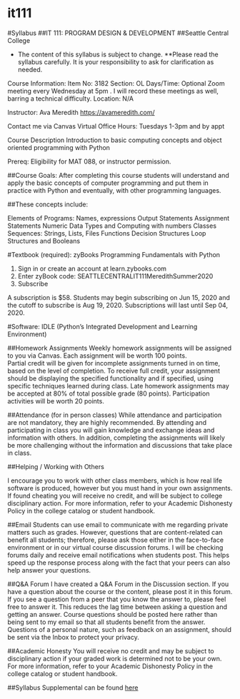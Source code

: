 # it111
#Syllabus
##IT 111: PROGRAM DESIGN & DEVELOPMENT
##Seattle Central College

* The content of this syllabus is subject to change.
**Please read the syllabus carefully.  It is your responsibility to ask for clarification as needed.


Course Information:
Item No: 3182
Section: OL
Days/Time:  Optional Zoom meeting every Wednesday at 5pm . I will record these meetings as well, barring a technical difficulty.
Location: N/A

Instructor:
Ava Meredith
https://avameredith.com/

Contact me via Canvas
Virtual Office Hours:  Tuesdays 1-3pm and by appt

Course Description
Introduction to basic computing concepts and object oriented programming with Python

Prereq: Eligibility for MAT 088, or instructor permission.
 
##Course Goals:
After completing this course students will understand and apply the basic concepts of computer programming and put them in practice with Python and eventually, with other programming languages. 

##These concepts include:

Elements of Programs: Names, expressions
Output Statements
Assignment Statements
Numeric Data Types and Computing with numbers
Classes
Sequences: Strings, Lists, Files
Functions
Decision Structures
Loop Structures and Booleans



#Textbook (required):
zyBooks Programming Fundamentals with Python
1. Sign in or create an account at learn.zybooks.com
2. Enter zyBook code: SEATTLECENTRALIT111MeredithSummer2020
3. Subscribe

A subscription is $58. Students may begin subscribing on Jun 15, 2020 and the cutoff to subscribe is Aug 19, 2020. Subscriptions will last until Sep 04, 2020.

#Software:
IDLE (Python’s Integrated Development and Learning Environment) 

##Homework Assignments
Weekly homework assignments will be assigned to you via Canvas. Each assignment will be worth 100 points.  
Partial credit will be given for incomplete assignments turned in on time, based on the level of completion.
To receive full credit, your assignment should be displaying the specified functionality and if specified, using specific techniques learned during class.
Late homework assignments may be accepted at 80% of total possible grade (80 points).
Participation activities will be worth 20 points.


##Attendance (for in person classes)
While attendance and participation are not mandatory, they are highly recommended.  By attending and participating in class you will gain knowledge and exchange ideas and information with others.  In addition, completing the assignments will likely be more challenging without the information and discussions that take place in class. 


 ##Helping / Working with Others

I encourage you to work with other class members, which is how real life software is produced, however but you must hand in your own assignments. If found cheating you will receive no credit, and will be subject to college disciplinary action. For more information, refer to your Academic Dishonesty Policy in the college catalog or student handbook.

##Email
Students can use email to communicate with me regarding private matters such as grades. However, questions that are content-related can benefit all students; therefore, please ask those either in the face-to-face environment or in our virtual course discussion forums. I will be checking forums daily and receive email notifications when students post. This helps speed up the response process along with the fact that your peers can also help answer your questions.
 
##Q&A Forum
I have created a Q&A Forum in the Discussion section. 
If you have a question about the course or the content, please post it in this forum. If you see a question from a peer that you know the answer to, please feel free to answer it. This reduces the lag time between asking a question and getting an answer. Course questions should be posted here rather than being sent to my email so that all students benefit from the answer. Questions of a personal nature, such as feedback on an assignment, should be sent via the Inbox to protect your privacy.

##Academic Honesty
You will receive no credit and may be subject to disciplinary action if your graded work is determined not to be your own.  For more information, refer to your Academic Dishonesty Policy in the college catalog or student handbook.

##Syllabus Supplemental can be found [here](https://docs.google.com/document/d/1yudWf-jUKFL10B16m9VKeFS6isA0B2uPjfYnrT5FjOU/edit?usp=sharing)

